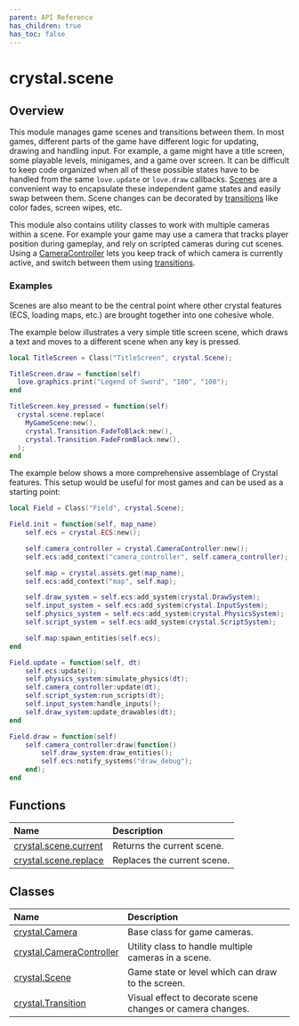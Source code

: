 ```yaml
---
parent: API Reference
has_children: true
has_toc: false
---
```


# crystal.scene

## Overview

This module manages game scenes and transitions between them. In most games, different parts of the game have different logic for updating, drawing and handling input. For example, a game might have a title screen, some playable levels, minigames, and a game over screen. It can be difficult to keep code organized when all of these possible states have to be handled from the same `love.update` or `love.draw` callbacks. [Scenes](scene) are a convenient way to encapsulate these independent game states and easily swap between them. Scene changes can be decorated by [transitions](transition) like color fades, screen wipes, etc.

This module also contains utility classes to work with multiple cameras within a scene. For example your game may use a camera that tracks player position during gameplay, and rely on scripted cameras during cut scenes. Using a [CameraController](camera_controller) lets you keep track of which camera is currently active, and switch between them using [transitions](transition).

### Examples

Scenes are also meant to be the central point where other crystal features (ECS, loading maps, etc.) are brought together into one cohesive whole.

The example below illustrates a very simple title screen scene, which draws a text and moves to a different scene when any key is pressed.

```lua
local TitleScreen = Class("TitleScreen", crystal.Scene);

TitleScreen.draw = function(self)
  love.graphics.print("Legend of Sword", "100", "100");
end

TitleScreen.key_pressed = function(self)
  crystal.scene.replace(
    MyGameScene:new(),
	crystal.Transition.FadeToBlack:new(),
	crystal.Transition.FadeFromBlack:new(),
  );
end
```

The example below shows a more comprehensive assemblage of Crystal features. This setup would be useful for most games and can be used as a starting point:

```lua
local Field = Class("Field", crystal.Scene);

Field.init = function(self, map_name)
	self.ecs = crystal.ECS:new();

	self.camera_controller = crystal.CameraController:new();
	self.ecs:add_context("camera_controller", self.camera_controller);

	self.map = crystal.assets.get(map_name);
	self.ecs:add_context("map", self.map);

	self.draw_system = self.ecs:add_system(crystal.DrawSystem);
	self.input_system = self.ecs:add_system(crystal.InputSystem);
	self.physics_system = self.ecs:add_system(crystal.PhysicsSystem);
	self.script_system = self.ecs:add_system(crystal.ScriptSystem);

	self.map:spawn_entities(self.ecs);
end

Field.update = function(self, dt)
	self.ecs:update();
	self.physics_system:simulate_physics(dt);
	self.camera_controller:update(dt);
	self.script_system:run_scripts(dt);
	self.input_system:handle_inputs();
	self.draw_system:update_drawables(dt);
end

Field.draw = function(self)
	self.camera_controller:draw(function()
		self.draw_system:draw_entities();
		self.ecs:notify_systems("draw_debug");
	end);
end
```

## Functions

| Name                             | Description                 |
| :------------------------------- | :-------------------------- |
| [crystal.scene.current](current) | Returns the current scene.  |
| [crystal.scene.replace](replace) | Replaces the current scene. |

## Classes

| Name                                          | Description                                                |
| :-------------------------------------------- | :--------------------------------------------------------- |
| [crystal.Camera](camera)                      | Base class for game cameras.                               |
| [crystal.CameraController](camera_controller) | Utility class to handle multiple cameras in a scene.       |
| [crystal.Scene](scene)                        | Game state or level which can draw to the screen.          |
| [crystal.Transition](transition)              | Visual effect to decorate scene changes or camera changes. |

